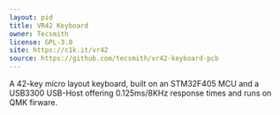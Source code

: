 ```yaml
---
layout: pid
title: VR42 Keyboard
owner: Tecsmith
license: GPL-3.0
site: https://c1k.it/vr42
source: https://github.com/tecsmith/vr42-keyboard-pcb
---
```

A 42-key micro layout keyboard, built on an STM32F405 MCU and a USB3300 USB-Host offering 0.125ms/8KHz response times and runs on QMK firware.
